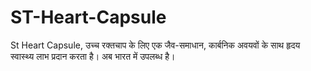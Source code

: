 # ST-Heart-Capsule
St Heart Capsule, उच्च रक्तचाप के लिए एक जैव-समाधान, कार्बनिक अवयवों के साथ हृदय स्वास्थ्य लाभ प्रदान करता है। अब भारत में उपलब्ध है।
